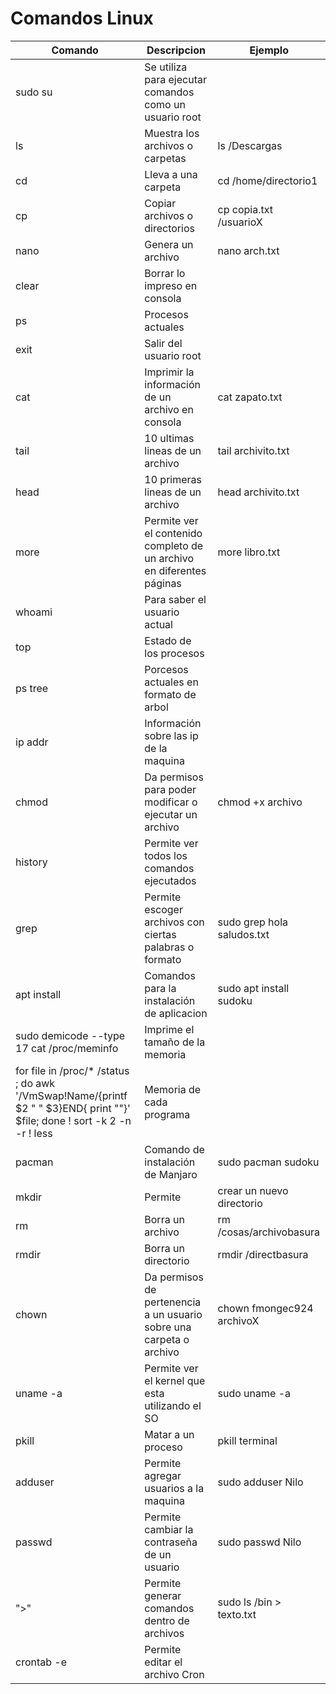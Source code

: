 # Comandos Linux
|Comando|Descripcion|Ejemplo|
|--------|------------------------------------------------------|------------|
sudo su | Se utiliza para ejecutar comandos como un usuario root|
ls | Muestra los archivos o carpetas | ls /Descargas
cd | Lleva a una carpeta | cd /home/directorio1
cp | Copiar archivos o directorios | cp copia.txt /usuarioX
nano | Genera un archivo| nano arch.txt
clear| Borrar lo impreso en consola|
ps | Procesos actuales |
exit| Salir del usuario root|
cat| Imprimir la información de un archivo en consola| cat zapato.txt
tail | 10 ultimas lineas de un archivo| tail archivito.txt
head | 10 primeras lineas de un archivo | head archivito.txt
more | Permite ver el contenido completo de un archivo en diferentes páginas | more libro.txt
whoami | Para saber el usuario actual|
top| Estado de los procesos|
ps tree| Porcesos actuales en formato de arbol|
ip addr| Información sobre las ip de la maquina|
chmod | Da permisos para poder modificar o ejecutar un archivo | chmod +x archivo
history | Permite ver todos los comandos ejecutados | 
grep | Permite escoger archivos con ciertas palabras o formato| sudo grep hola saludos.txt
apt install| Comandos para la instalación de aplicacion| sudo apt install sudoku
sudo demicode --type 17 cat /proc/meminfo | Imprime el tamaño de la memoria|
for file in /proc/* /status ; do awk '/VmSwap!Name/{printf $2 " " $3}END{ print ""}' $file; done ! sort -k 2 -n -r ! less | Memoria de cada programa|
pacman| Comando de instalación de Manjaro | sudo pacman sudoku
mkdir | Permite |crear un nuevo directorio | mkdir prueba
rm | Borra un archivo | rm /cosas/archivobasura
rmdir | Borra un directorio | rmdir /directbasura
chown | Da permisos de pertenencia a un usuario sobre una carpeta o archivo| chown fmongec924 archivoX
uname -a| Permite ver el kernel que esta utilizando el SO | sudo uname -a
pkill | Matar a un proceso | pkill terminal
adduser | Permite agregar usuarios a la maquina|  sudo adduser Nilo
passwd | Permite cambiar la contraseña de un usuario | sudo passwd Nilo
">" | Permite generar comandos dentro de archivos | sudo ls /bin > texto.txt
crontab -e | Permite editar el archivo Cron| 









